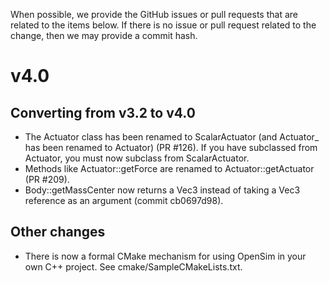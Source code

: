 When possible, we provide the GitHub issues or pull requests that
are related to the items below. If there is no issue or pull
request related to the change, then we may provide a commit hash.

v4.0
====

Converting from v3.2 to v4.0
-----------------------------
- The Actuator class has been renamed to ScalarActuator (and Actuator_ has been renamed to Actuator) (PR #126).
  If you have subclassed from Actuator, you must now subclass from ScalarActuator. 
- Methods like Actuator::getForce are renamed to Actuator::getActuator (PR #209).
- Body::getMassCenter now returns a Vec3 instead of taking a Vec3 reference as an argument (commit cb0697d98).

Other changes
-------------
- There is now a formal CMake mechanism for using OpenSim in your own C++ project. See cmake/SampleCMakeLists.txt.
